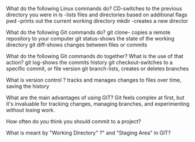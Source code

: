 What do the following Linux commands do?
CD-switches to the previous directory you were in
ls -lists files and directories based on additional flags
pwd -prints out the current working directory
mkdir -creates a new director

What do the following Git commands do?
git clone- copies a remote repository to your computer
git status-shows the state of the working directory
git diff-shows changes between files or commits

What do the following Git commands do together? What is the use of that action?
git log-shows the commits history
git checkout-switches to a specific commit, or file version
git branch-lists, creates or deletes branches

What is version control ?
tracks and manages changes to files over time, saving the history

What are the main advantages of using GIT?
Git feels complex at first, but it's invaluable for tracking changes, managing branches, and experimenting without losing work.

How often do you think you should commit to a project?

What is meant by "Working Directory" ?" and "Staging Area" in GIT?
